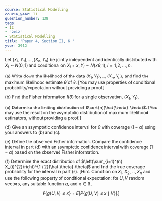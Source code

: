 ```yaml
---
course: Statistical Modelling
course_year: II
question_number: 138
tags:
- II
- '2012'
- Statistical Modelling
title: 'Paper 4, Section II, K '
year: 2012
---
```




Let $\left(X_{1}, Y_{1}\right), \ldots,\left(X_{n}, Y_{n}\right)$ be jointly independent and identically distributed with $X_{i} \sim N(0,1)$ and conditional on $X_{i}=x, Y_{i} \sim N(x \theta, 1), i=1,2, \ldots, n$.

(a) Write down the likelihood of the data $\left(X_{1}, Y_{1}\right), \ldots,\left(X_{n}, Y_{n}\right)$, and find the maximum likelihood estimate $\hat{\theta}$ of $\theta$. [You may use properties of conditional probability/expectation without providing a proof.]

(b) Find the Fisher information $I(\theta)$ for a single observation, $\left(X_{1}, Y_{1}\right)$.

(c) Determine the limiting distribution of $\sqrt{n}(\hat{\theta}-\theta)$. [You may use the result on the asymptotic distribution of maximum likelihood estimators, without providing a proof.]

(d) Give an asymptotic confidence interval for $\theta$ with coverage $(1-\alpha)$ using your answers to (b) and (c).

(e) Define the observed Fisher information. Compare the confidence interval in part (d) with an asymptotic confidence interval with coverage $(1-\alpha)$ based on the observed Fisher information.

(f) Determine the exact distribution of $\left(\sum_{i=1}^{n} X_{i}^{2}\right)^{1 / 2}(\hat{\theta}-\theta)$ and find the true coverage probability for the interval in part (e). [Hint. Condition on $X_{1}, X_{2}, \ldots, X_{n}$ and use the following property of conditional expectation: for $U, V$ random vectors, any suitable function $g$, and $x \in \mathbb{R}$,

$$P\{g(U, V) \leqslant x\}=E[P\{g(U, V) \leqslant x \mid V\}] .]$$
